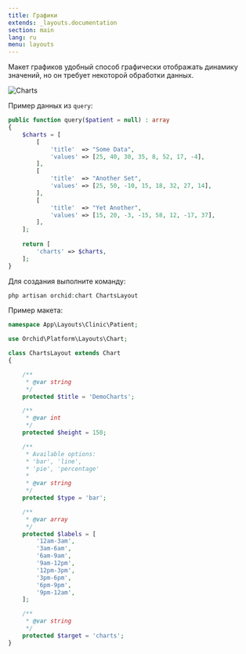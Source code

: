 ```yaml
---
title: Графики
extends: _layouts.documentation
section: main
lang: ru
menu: layouts
---
```


Макет графиков удобный способ графически отображать динамику значений, но он требует некоторой обработки данных.

![Charts](https://orchid.software/assets/img/layouts/charts.png)

Пример данных из `query`:

```php
public function query($patient = null) : array
{
    $charts = [
        [
            'title'  => "Some Data",
            'values' => [25, 40, 30, 35, 8, 52, 17, -4],
        ],
        [
            'title'  => "Another Set",
            'values' => [25, 50, -10, 15, 18, 32, 27, 14],
        ],
        [
            'title'  => "Yet Another",
            'values' => [15, 20, -3, -15, 58, 12, -17, 37],
        ],
    ];
    
    return [
        'charts' => $charts,
    ];
}
```

Для создания выполните команду:
```php
php artisan orchid:chart ChartsLayout
```

Пример макета:
```php
namespace App\Layouts\Clinic\Patient;

use Orchid\Platform\Layouts\Chart;

class ChartsLayout extends Chart
{

    /**
     * @var string
     */
    protected $title = 'DemoCharts';

    /**
     * @var int
     */
    protected $height = 150;

    /**
     * Available options:
     * 'bar', 'line', 
     * 'pie', 'percentage'
     *
     * @var string
     */
    protected $type = 'bar';

    /**
     * @var array
     */
    protected $labels = [
        '12am-3am',
        '3am-6am',
        '6am-9am',
        '9am-12pm',
        '12pm-3pm',
        '3pm-6pm',
        '6pm-9pm',
        '9pm-12am',
    ];

    /**
     * @var string
     */
    protected $target = 'charts';
}
```
